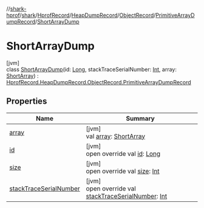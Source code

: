 //[shark-hprof](../../../../../../../index.md)/[shark](../../../../../index.md)/[HprofRecord](../../../../index.md)/[HeapDumpRecord](../../../index.md)/[ObjectRecord](../../index.md)/[PrimitiveArrayDumpRecord](../index.md)/[ShortArrayDump](index.md)

# ShortArrayDump

[jvm]\
class [ShortArrayDump](index.md)(id: [Long](https://kotlinlang.org/api/latest/jvm/stdlib/kotlin/-long/index.html), stackTraceSerialNumber: [Int](https://kotlinlang.org/api/latest/jvm/stdlib/kotlin/-int/index.html), array: [ShortArray](https://kotlinlang.org/api/latest/jvm/stdlib/kotlin/-short-array/index.html)) : [HprofRecord.HeapDumpRecord.ObjectRecord.PrimitiveArrayDumpRecord](../index.md)

## Properties

| Name | Summary |
|---|---|
| [array](array.md) | [jvm]<br>val [array](array.md): [ShortArray](https://kotlinlang.org/api/latest/jvm/stdlib/kotlin/-short-array/index.html) |
| [id](id.md) | [jvm]<br>open override val [id](id.md): [Long](https://kotlinlang.org/api/latest/jvm/stdlib/kotlin/-long/index.html) |
| [size](size.md) | [jvm]<br>open override val [size](size.md): [Int](https://kotlinlang.org/api/latest/jvm/stdlib/kotlin/-int/index.html) |
| [stackTraceSerialNumber](stack-trace-serial-number.md) | [jvm]<br>open override val [stackTraceSerialNumber](stack-trace-serial-number.md): [Int](https://kotlinlang.org/api/latest/jvm/stdlib/kotlin/-int/index.html) |
